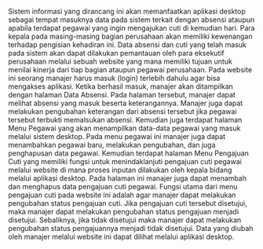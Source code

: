 Sistem informasi yang dirancang ini akan memanfaatkan aplikasi desktop sebagai tempat masuknya data pada sistem terkait dengan absensi ataupun apabila terdapat pegawai yang ingin mengajukan cuti di kemudian hari. Para kepala pada masing-masing bagian perusahaan akan memiliki kewenangan terhadap pengisian kehadiran ini. Data absensi dan cuti yang telah masuk pada sistem akan dapat dilakukan pemantauan oleh para eksekutif perusahaan melalui sebuah website yang mana memiliki tujuan untuk menilai kinerja dari tiap bagian ataupun pegawai perusahaan.
Pada website ini seorang manajer harus masuk (login) terlebih dahulu agar bisa mengakses aplikasi.
Ketika berhasil masuk, manajer akan ditampilkan dengan halaman Data Absensi. Pada halaman tersebut, manajer dapat melihat absensi yang masuk beserta keterangannya. Manajer juga dapat melakukan pengubahan keterangan dari absensi tersebut jika pegawai tersebut terbukti memalsukan absensi.
Kemudian juga terdapat halaman Menu Pegawai yang akan menampilkan data-data pegawai yang masuk melalui sistem desktop. Pada menu pegawai ini manajer juga dapat menambahkan pegawai baru, melakukan pengubahan, dan juga penghapusan data pegawai. 
Kemudian terdapat halaman Menu Pengajuan Cuti yang memiliki fungsi untuk menindaklanjuti pengajuan cuti pegawai melalui website di mana proses inputan dilakukan oleh kepala bidang melalui aplikasi desktop. Pada halaman ini manajer juga dapat menambah dan menghapus data pengajuan cuti pegawai. Fungsi utama dari menu pengajuan cuti pada website ini adalah agar manajer dapat melakukan pengubahan status pengajuan cuti. Jika pengajuan cuti tersebut disetujui, maka manajer dapat melakukan pengubahan status pengajuan menjadi disetujui. Sebaliknya, jika tidak disetujui maka manajer dapat melakukan pengubahan status pengajuannya menjadi tidak disetujui. Data yang diubah oleh manajer melalui website ini dapat dilihat melalui aplikasi desktop.